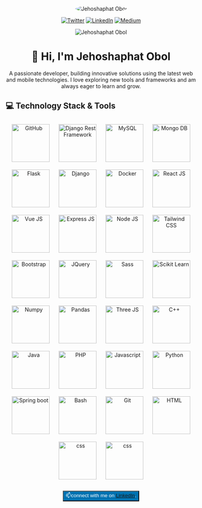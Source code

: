 
<p align="center">
  <img src="https://i.pinimg.com/280x280_RS/eb/74/6c/eb746c68ba497d42c6e7c481dd04bf2c.jpg" alt="Jehoshaphat Obol" style="border-radius:50%;" />
</p>

<p align="center"><a href="https://twitter.com/JehoshaphatObol" target="_blank"><img alt="Twitter" src="https://img.shields.io/badge/twitter-%231DA1F2.svg?&style=for-the-badge&logo=twitter&logoColor=white" /></a> <a href="https://linkedin.com/in/jehoshaphat-obol" target="_blank"><img alt="LinkedIn" src="https://img.shields.io/badge/linkedin-%230077B5.svg?&style=for-the-badge&logo=linkedin&logoColor=white" /></a> <a href="https://medium.com/@qwqnhr" target="_blank"><img alt="Medium" src="https://img.shields.io/badge/medium-%2312100E.svg?&style=for-the-badge&logo=medium&logoColor=white" /></a>
 <p align="center"> <img src="https://komarev.com/ghpvc/?username=jehoshaphat-obol&label=Profile%20views&color=0e75b6&style=flat" alt="Jehoshaphat Obol" /> </p>

<h1 align="center">👋 Hi, I'm Jehoshaphat Obol</h1>
<p align="center">
  A passionate developer, building innovative solutions using the latest web and mobile technologies. I love exploring new tools and frameworks and am always eager to learn and grow.
</p>


<h2>💻 Technology Stack & Tools</h2>
<p align="center">
  <img src="https://imgs.search.brave.com/FTydGl3iJyNilLQan9YwMXPfNYpKT7g-UxAkKBs-6b4/rs:fit:860:0:0:0/g:ce/aHR0cHM6Ly9wbmdp/bWcuY29tL3VwbG9h/ZHMvZ2l0aHViL3Nt/YWxsL2dpdGh1Yl9Q/Tkc3OC5wbmc" alt="GitHub" title="GitHub" style="margin: 10px; height: 100px;" />
  
  <img src="https://www.django-rest-framework.org/img/logo.png" title="Django Rest Framework" style="margin: 10px; height: 100px;" />
  
  <img src="https://imgs.search.brave.com/CnslUfsK0qtHZGqRQpKO0tyHbXI8avmYXCiQydzynNU/rs:fit:860:0:0:0/g:ce/aHR0cHM6Ly93d3cu/bG9nby53aW5lL2Ev/bG9nby9NeVNRTC9N/eVNRTC1Mb2dvLndp/bmUuc3Zn" alt="MySQL" title="MySQL" style="margin: 10px; height: 100px;" />
  
  <img src="https://www.opc-router.de/wp-content/uploads/2021/03/mongodb_thumbnail.png" alt="Mongo DB" title="Mongo DB" style="margin: 10px; height: 100px;" />
  
  <img src="https://static-00.iconduck.com/assets.00/flask-icon-1594x2048-84mjydzf.png" alt="Flask" title="Flask" style="margin: 10px; height: 100px;" />  
  
  <img src="https://1000logos.net/wp-content/uploads/2020/08/Django-Logo.png" alt="Django" title="Django" style="margin: 10px; height: 100px;" />  
  
  <img src="https://upload.wikimedia.org/wikipedia/commons/e/ea/Docker_%28container_engine%29_logo_%28cropped%29.png" alt="Docker" title="Docker" style="margin: 10px; height: 100px;" />  

  <img src="https://cdn.freebiesupply.com/logos/large/2x/react-1-logo-png-transparent.png" alt="React JS" title="React JS" style="margin: 10px; height: 100px;" />

  <img src="https://upload.wikimedia.org/wikipedia/commons/thumb/9/95/Vue.js_Logo_2.svg/640px-Vue.js_Logo_2.svg.png" alt="Vue JS" title="Vue JS" style="margin: 10px; height: 100px;" />

  <img src="https://upload.wikimedia.org/wikipedia/commons/6/64/Expressjs.png" alt="Express JS" title="Express JS" style="margin: 10px; height: 100px;" />


  <img src="https://cdn.freebiesupply.com/logos/large/2x/nodejs-1-logo-png-transparent.png" alt="Node JS" title="Node JS" style="margin: 10px; height: 100px;" />


  <img src="https://encrypted-tbn0.gstatic.com/images?q=tbn:ANd9GcTSDKn3vA2YUbXzN0ZC3gALWJ08gJN-Drl15w&s" alt="Tailwind CSS" title="Tailwind css" style="margin: 10px; height: 100px;" />

  <img src="https://upload.wikimedia.org/wikipedia/commons/b/b2/Bootstrap_logo.svg" alt="Bootstrap" title="Bootstrap" style="margin: 10px; height: 100px;" />

  <img src="https://miro.medium.com/v2/resize:fit:860/0*eFomJUFua8tuqe8g.png" alt="JQuery" title="JQuery" style="margin: 10px; height: 100px;" />

  <img src="https://upload.wikimedia.org/wikipedia/commons/thumb/9/96/Sass_Logo_Color.svg/1280px-Sass_Logo_Color.svg.png" alt="Sass" title="Sass" style="margin: 10px; height: 100px;" />

  <img src="https://seeklogo.com/images/S/scikit-learn-logo-8766D07E2E-seeklogo.com.png" alt="Scikit Learn" title="Scikit Learn" style="margin: 10px; height: 100px;" />

  <img src="https://cdn.worldvectorlogo.com/logos/numpy-1.svg" alt="Numpy" title="Numpy" style="margin: 10px; height: 100px;" />

  <img src="https://pandas.pydata.org//static/img/favicon_white.ico" alt="Pandas" title="Pandas" style="margin: 10px; height: 100px;" />
  <img src="https://global.discourse-cdn.com/standard17/uploads/threejs/original/2X/e/e4f86d2200d2d35c30f7b1494e96b9595ebc2751.png" alt="Three JS" title="Three JS" style="margin: 10px; height: 100px;" />
  
  <img src="https://avatars.githubusercontent.com/u/59276?s=280&v=4" alt="C++" title="C++" style="margin: 10px; height: 100px;" />

  <img src="https://seeklogo.com/images/J/java-logo-41D4155FC3-seeklogo.com.png" alt="Java" title="Java" style="margin: 10px; height: 100px;" />


  <img src="https://upload.wikimedia.org/wikipedia/commons/thumb/2/27/PHP-logo.svg/711px-PHP-logo.svg.png" alt="PHP" title="PHP" style="margin: 10px; height: 100px;" />
  
  <img src="https://static.vecteezy.com/system/resources/previews/027/127/463/original/javascript-logo-javascript-icon-transparent-free-png.png" alt="Javascript" title="Javascript" style="margin: 10px; height: 100px;" />

  <img src="https://www.pngfind.com/pngs/m/62-626208_python-logo-png-transparent-background-python-logo-png.png" alt="Python" title="Python" style="margin: 10px; height: 100px;" />
  
  <img src="https://media.licdn.com/dms/image/D4D12AQFscCu_T0xB3A/article-cover_image-shrink_600_2000/0/1688794846091?e=2147483647&v=beta&t=W6FiJ_ZGjTh79I8xtLZZ8_-zu58OQb-fcB3cNbc2dZw" alt="Spring boot" title="Spring Boot" style="margin: 10px; height: 100px;" />
  
  <img src="https://bashlogo.com/img/logo/png/full_colored_light.png" alt="Bash" title="Bash" style="margin: 10px; height: 100px;" />
  
  <img src="https://cdn.worldvectorlogo.com/logos/git-bash.svg" alt="Git" title="Git" style="margin: 10px; height: 100px;" />

  <img src="https://cdn-icons-png.flaticon.com/256/174/174854.png" alt="HTML" title="HTML" style="margin: 10px; height: 100px;" />
  
  <img src="https://upload.wikimedia.org/wikipedia/commons/d/d5/CSS3_logo_and_wordmark.svg" alt="css" title="css" style="margin: 10px; height: 100px;" />
  
  <img src="https://imgs.search.brave.com/oeC_oZu2k-oNjtRkj2QwGs0Lc-7pfNzKwISBt96Ilow/rs:fit:860:0:0:0/g:ce/aHR0cHM6Ly9hc3Nl/dHMuc3RpY2twbmcu/Y29tL2ltYWdlcy81/ODQ3ZjI4OWNlZjEw/MTRjMGI1ZTQ4NmIu/cG5n" alt="css" title="css" style="margin: 10px; height: 100px;" />

</p>
<div align="center" style="margin-top: 20px;">
<button  style="display: inline-block;background: #0072b1; color:white; margin-left: auto; margin-right: auto;">
  📫connect with me on <a href="www.linkedin.com/in/jehoshaphat-obol">LinkedIn</a>.
</button>
</div>
